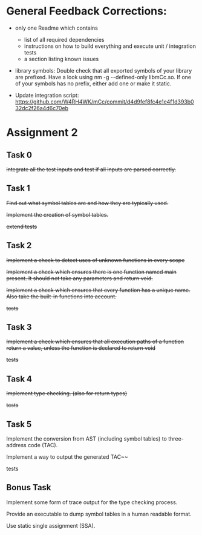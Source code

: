 # General Feedback Corrections:

* only one Readme which contains 
  * list of all required dependencies    
  * instructions on how to build everything and execute unit / integration tests   
  * a section listing known issues
  
* library symbols: Double check that all exported symbols of your library are prefixed. Have a look using nm -g --defined-only libmCc.so. If one of your symbols has no prefix, either add one or make it static.

* Update integration script: https://github.com/W4RH4WK/mCc/commit/d4d9fef8fc4e1e4f1d393b032dc2f26a4d6c70eb

# Assignment 2 

## Task 0 
~~integrate all the test inputs and test if all inputs are parsed correctly.~~

## Task 1
~~Find out what symbol tables are and how they are typically used.~~

~~Implement the creation of symbol tables.~~

~~extend tests~~

## Task 2
~~Implement a check to detect uses of unknown functions in every scope~~

~~Implement a check which ensures there is one function named main present. It should not take any parameters and return void.~~

~~Implement a check which ensures that every function has a unique name. Also take the built-in functions into account.~~

~~tests~~

## Task 3
~~Implement a check which ensures that all execution paths of a function return a value, unless the function is declared to return void~~

~~tests~~

## Task 4
~~Implement type checking. (also for return types)~~

~~tests~~

## Task 5 
Implement the conversion from AST (including symbol tables) to three-address code (TAC).

Implement a way to output the generated TAC~~

tests

## Bonus Task
Implement some form of trace output for the type checking process. 

Provide an executable to dump symbol tables in a human readable format.

Use static single assignment (SSA).
